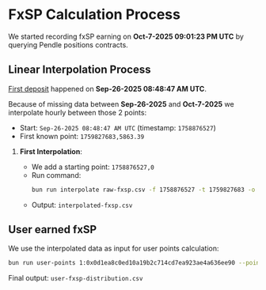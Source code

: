 # FxSP Calculation Process

We started recording fxSP earning on **Oct-7-2025 09:01:23 PM UTC** by querying Pendle positions contracts.


## Linear Interpolation Process

[First deposit](https://etherscan.io/tx/0x73503d94cc6b261389169023ff8279ad26faeb52abeee1e5e765be073db05a9f) happened on **Sep-26-2025 08:48:47 AM UTC**. 

Because of missing data between **Sep-26-2025** and **Oct-7-2025** we interpolate hourly between those 2 points:

- Start: `Sep-26-2025 08:48:47 AM UTC` (timestamp: `1758876527`)
- First known point: `1759827683,5863.39`

1. **First Interpolation**:

   - We add a starting point: `1758876527,0`
   - Run command:
     ```bash
     bun run interpolate raw-fxsp.csv -f 1758876527 -t 1759827683 -o --frequency 3600
     ```
   - Output: `interpolated-fxsp.csv`

## User earned fxSP

We use the interpolated data as input for user points calculation:

```bash
bun run user-points 1:0x0d1ea8c0ed10a19b2c714cd7ea923ae4a636ee90 --points interpolated-fxsp.csv
```

Final output: `user-fxsp-distribution.csv`
